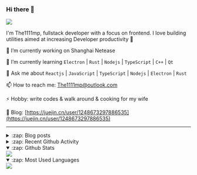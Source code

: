 ### Hi there 👋

![](https://komarev.com/ghpvc/?username=1111mp&color=green)

I'm The1111mp, fullstack developer with a focus on frontend. I love building utilities aimed at increasing Developer productivity 🙌

🔭 I’m currently working on Shanghai Netease

🌱 I’m currently learning `Electron` | `Rust` | `Nodejs` | `TypeScript` | `C++` | `Qt`

💬 Ask me about `Reactjs` | `JavaScript` | `TypeScript` | `Nodejs` | `Electron` | `Rust`

📫 How to reach me: <a href="mailto:The1111mp@outlook.com">The1111mp@outlook.com</a>

⚡ Hobby: write codes & walk around & cooking for my wife

📖 Blog: [https://juejin.cn/user/1248673297886535](https://juejin.cn/user/1248673297886535)

***

<details>
  <summary>:zap: Blog posts</summary>

  - [这里有从零开始构建现代化前端UI组件库所需要的一切](https://juejin.cn/post/7324011329883045915)
  - [使用 nvm-desktop 轻松安装和管理多个 node 版本](https://juejin.cn/post/7267791228872179727)
  - [Electron 中集成 SQLite3 数据库的最佳实践](https://juejin.cn/post/7202807471881306172)
  - [从0开发IM，单聊群聊在线离线消息以及消息的已读未读功能](https://juejin.cn/post/7202583557751865401)
  - [Electron（网页）中实现接近微信消息发送体验的消息输入框及界面](https://juejin.cn/post/7252505446396575781)
  - [Qt中基于QWebEngineView和QWebChannel实现与web的交互](https://juejin.cn/post/7238423148555501629)
</details>

<details>
  <summary>:zap: Recent Github Activity</summary>

  <!--START_SECTION:activity-->
1. 🗣 Commented on [#91](https://github.com/1111mp/nvm-desktop/issues/91#issuecomment-2136366619) in [1111mp/nvm-desktop](https://github.com/1111mp/nvm-desktop)
2. 🗣 Commented on [#90](https://github.com/1111mp/nvm-desktop/issues/90#issuecomment-2134836502) in [1111mp/nvm-desktop](https://github.com/1111mp/nvm-desktop)
3. 🗣 Commented on [#90](https://github.com/1111mp/nvm-desktop/issues/90#issuecomment-2132631136) in [1111mp/nvm-desktop](https://github.com/1111mp/nvm-desktop)
4. 🗣 Commented on [#89](https://github.com/1111mp/nvm-desktop/issues/89#issuecomment-2124159212) in [1111mp/nvm-desktop](https://github.com/1111mp/nvm-desktop)
5. 🗣 Commented on [#88](https://github.com/1111mp/nvm-desktop/issues/88#issuecomment-2121662977) in [1111mp/nvm-desktop](https://github.com/1111mp/nvm-desktop)
6. 🗣 Commented on [#86](https://github.com/1111mp/nvm-desktop/issues/86#issuecomment-2112332565) in [1111mp/nvm-desktop](https://github.com/1111mp/nvm-desktop)
7. 🗣 Commented on [#85](https://github.com/1111mp/nvm-desktop/issues/85#issuecomment-2105454549) in [1111mp/nvm-desktop](https://github.com/1111mp/nvm-desktop)
8. 🗣 Commented on [#84](https://github.com/1111mp/nvm-desktop/issues/84#issuecomment-2099566355) in [1111mp/nvm-desktop](https://github.com/1111mp/nvm-desktop)
9. 🔒 Closed issue [#84](https://github.com/1111mp/nvm-desktop/issues/84) in [1111mp/nvm-desktop](https://github.com/1111mp/nvm-desktop)
10. 🗣 Commented on [#78](https://github.com/1111mp/nvm-desktop/issues/78#issuecomment-2099563677) in [1111mp/nvm-desktop](https://github.com/1111mp/nvm-desktop)
  <!--END_SECTION:activity-->
</details>

<details open>
  <summary>:zap: Github Stats</summary>

  <img align="center" src="https://github-readme-stats-sigma-five.vercel.app/api?username=1111mp&show_icons=true&hide_border=true&theme=gruvbox" />
</details>

<details open>
  <summary>:zap: Most Used Languages</summary>

  <img align="center" src="https://github-readme-stats-sigma-five.vercel.app/api/top-langs/?username=1111mp&layout=compact&show_icons=true&hide_border=true&theme=gruvbox" />
</details>


<!--
**1111mp/1111mp** is a ✨ _special_ ✨ repository because its `README.md` (this file) appears on your GitHub profile.

Here are some ideas to get you started:

- 🔭 I’m currently working on ...
- 🌱 I’m currently learning ...
- 👯 I’m looking to collaborate on ...
- 🤔 I’m looking for help with ...
- 💬 Ask me about ...
- 📫 How to reach me: ...
- 😄 Pronouns: ...
- ⚡ Fun fact: ...
-->
